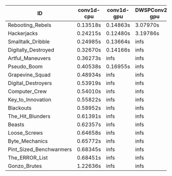 |ID|conv1d-cpu|conv1d-gpu|DWSPConv2D-gpu|gemm-gpu|avg|
|-|-|-|-|-|-|
|Rebooting_Rebels|0.13518s|0.14863s|3.07970s|1.83913s|1.30066s|
|Hackerjacks|0.24215s|0.12480s|3.19786s|2.01369s|1.39462s|
|Smalltalk_Dribble|0.24985s|0.13664s|infs|1.99952s|infs|
|Digitally_Destroyed|0.32670s|0.14166s|infs|2.64665s|infs|
|Artful_Maneuvers|0.36273s|infs|infs|4.78257s|infs|
|Pseudo_Boom|0.40538s|0.16955s|infs|4.52873s|infs|
|Grapevine_Squad|0.48934s|infs|infs|4.62398s|infs|
|Digital_Destroyers|0.53919s|infs|infs|4.56832s|infs|
|Computer_Crew|0.54010s|infs|infs|4.61924s|infs|
|Key_to_Innovation|0.55822s|infs|infs|4.59237s|infs|
|Blackouts|0.58952s|infs|infs|4.59502s|infs|
|The_Hit_Blunders|0.61391s|infs|infs|4.59165s|infs|
|Beasts|0.62357s|infs|infs|4.56619s|infs|
|Loose_Screws|0.64658s|infs|infs|4.68215s|infs|
|Byte_Mechanics|0.65772s|infs|infs|4.61143s|infs|
|Pint_Sized_Benchwarmers|0.68345s|infs|infs|4.60561s|infs|
|The_ERROR_List|0.68451s|infs|infs|4.60756s|infs|
|Gonzo_Brutes|1.22636s|infs|infs|4.60456s|infs|
